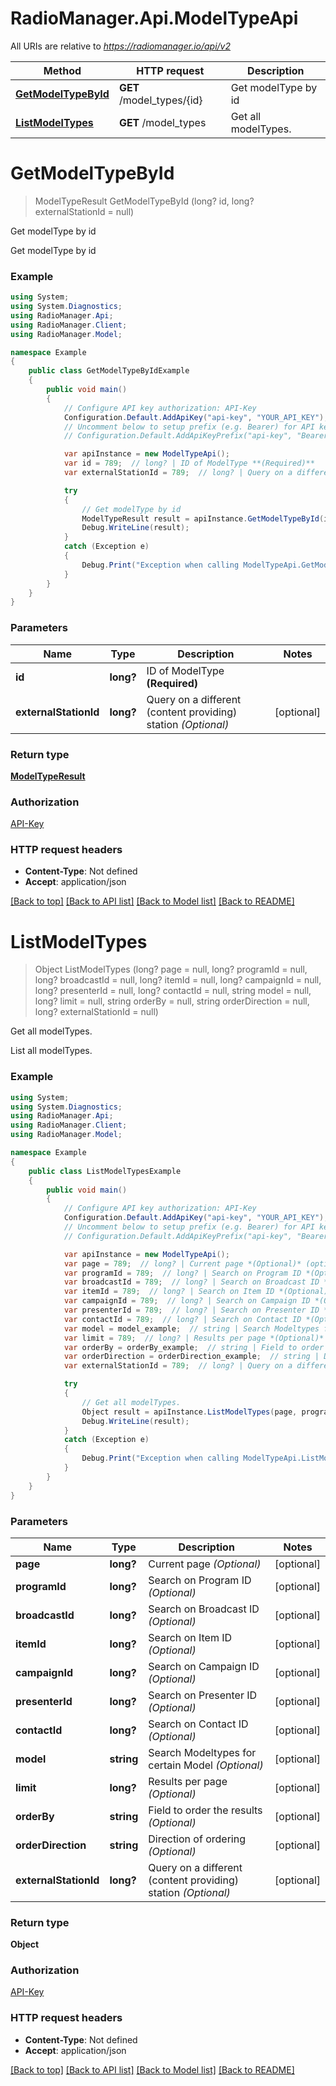 # RadioManager.Api.ModelTypeApi

All URIs are relative to *https://radiomanager.io/api/v2*

Method | HTTP request | Description
------------- | ------------- | -------------
[**GetModelTypeById**](ModelTypeApi.md#getmodeltypebyid) | **GET** /model_types/{id} | Get modelType by id
[**ListModelTypes**](ModelTypeApi.md#listmodeltypes) | **GET** /model_types | Get all modelTypes.

<a name="getmodeltypebyid"></a>
# **GetModelTypeById**
> ModelTypeResult GetModelTypeById (long? id, long? externalStationId = null)

Get modelType by id

Get modelType by id

### Example
```csharp
using System;
using System.Diagnostics;
using RadioManager.Api;
using RadioManager.Client;
using RadioManager.Model;

namespace Example
{
    public class GetModelTypeByIdExample
    {
        public void main()
        {
            // Configure API key authorization: API-Key
            Configuration.Default.AddApiKey("api-key", "YOUR_API_KEY");
            // Uncomment below to setup prefix (e.g. Bearer) for API key, if needed
            // Configuration.Default.AddApiKeyPrefix("api-key", "Bearer");

            var apiInstance = new ModelTypeApi();
            var id = 789;  // long? | ID of ModelType **(Required)**
            var externalStationId = 789;  // long? | Query on a different (content providing) station *(Optional)* (optional) 

            try
            {
                // Get modelType by id
                ModelTypeResult result = apiInstance.GetModelTypeById(id, externalStationId);
                Debug.WriteLine(result);
            }
            catch (Exception e)
            {
                Debug.Print("Exception when calling ModelTypeApi.GetModelTypeById: " + e.Message );
            }
        }
    }
}
```

### Parameters

Name | Type | Description  | Notes
------------- | ------------- | ------------- | -------------
 **id** | **long?**| ID of ModelType **(Required)** | 
 **externalStationId** | **long?**| Query on a different (content providing) station *(Optional)* | [optional] 

### Return type

[**ModelTypeResult**](ModelTypeResult.md)

### Authorization

[API-Key](../README.md#API-Key)

### HTTP request headers

 - **Content-Type**: Not defined
 - **Accept**: application/json

[[Back to top]](#) [[Back to API list]](../README.md#documentation-for-api-endpoints) [[Back to Model list]](../README.md#documentation-for-models) [[Back to README]](../README.md)
<a name="listmodeltypes"></a>
# **ListModelTypes**
> Object ListModelTypes (long? page = null, long? programId = null, long? broadcastId = null, long? itemId = null, long? campaignId = null, long? presenterId = null, long? contactId = null, string model = null, long? limit = null, string orderBy = null, string orderDirection = null, long? externalStationId = null)

Get all modelTypes.

List all modelTypes.

### Example
```csharp
using System;
using System.Diagnostics;
using RadioManager.Api;
using RadioManager.Client;
using RadioManager.Model;

namespace Example
{
    public class ListModelTypesExample
    {
        public void main()
        {
            // Configure API key authorization: API-Key
            Configuration.Default.AddApiKey("api-key", "YOUR_API_KEY");
            // Uncomment below to setup prefix (e.g. Bearer) for API key, if needed
            // Configuration.Default.AddApiKeyPrefix("api-key", "Bearer");

            var apiInstance = new ModelTypeApi();
            var page = 789;  // long? | Current page *(Optional)* (optional) 
            var programId = 789;  // long? | Search on Program ID *(Optional)* (optional) 
            var broadcastId = 789;  // long? | Search on Broadcast ID *(Optional)* (optional) 
            var itemId = 789;  // long? | Search on Item ID *(Optional)* (optional) 
            var campaignId = 789;  // long? | Search on Campaign ID *(Optional)* (optional) 
            var presenterId = 789;  // long? | Search on Presenter ID *(Optional)* (optional) 
            var contactId = 789;  // long? | Search on Contact ID *(Optional)* (optional) 
            var model = model_example;  // string | Search Modeltypes for certain Model *(Optional)* (optional) 
            var limit = 789;  // long? | Results per page *(Optional)* (optional) 
            var orderBy = orderBy_example;  // string | Field to order the results *(Optional)* (optional) 
            var orderDirection = orderDirection_example;  // string | Direction of ordering *(Optional)* (optional) 
            var externalStationId = 789;  // long? | Query on a different (content providing) station *(Optional)* (optional) 

            try
            {
                // Get all modelTypes.
                Object result = apiInstance.ListModelTypes(page, programId, broadcastId, itemId, campaignId, presenterId, contactId, model, limit, orderBy, orderDirection, externalStationId);
                Debug.WriteLine(result);
            }
            catch (Exception e)
            {
                Debug.Print("Exception when calling ModelTypeApi.ListModelTypes: " + e.Message );
            }
        }
    }
}
```

### Parameters

Name | Type | Description  | Notes
------------- | ------------- | ------------- | -------------
 **page** | **long?**| Current page *(Optional)* | [optional] 
 **programId** | **long?**| Search on Program ID *(Optional)* | [optional] 
 **broadcastId** | **long?**| Search on Broadcast ID *(Optional)* | [optional] 
 **itemId** | **long?**| Search on Item ID *(Optional)* | [optional] 
 **campaignId** | **long?**| Search on Campaign ID *(Optional)* | [optional] 
 **presenterId** | **long?**| Search on Presenter ID *(Optional)* | [optional] 
 **contactId** | **long?**| Search on Contact ID *(Optional)* | [optional] 
 **model** | **string**| Search Modeltypes for certain Model *(Optional)* | [optional] 
 **limit** | **long?**| Results per page *(Optional)* | [optional] 
 **orderBy** | **string**| Field to order the results *(Optional)* | [optional] 
 **orderDirection** | **string**| Direction of ordering *(Optional)* | [optional] 
 **externalStationId** | **long?**| Query on a different (content providing) station *(Optional)* | [optional] 

### Return type

**Object**

### Authorization

[API-Key](../README.md#API-Key)

### HTTP request headers

 - **Content-Type**: Not defined
 - **Accept**: application/json

[[Back to top]](#) [[Back to API list]](../README.md#documentation-for-api-endpoints) [[Back to Model list]](../README.md#documentation-for-models) [[Back to README]](../README.md)
